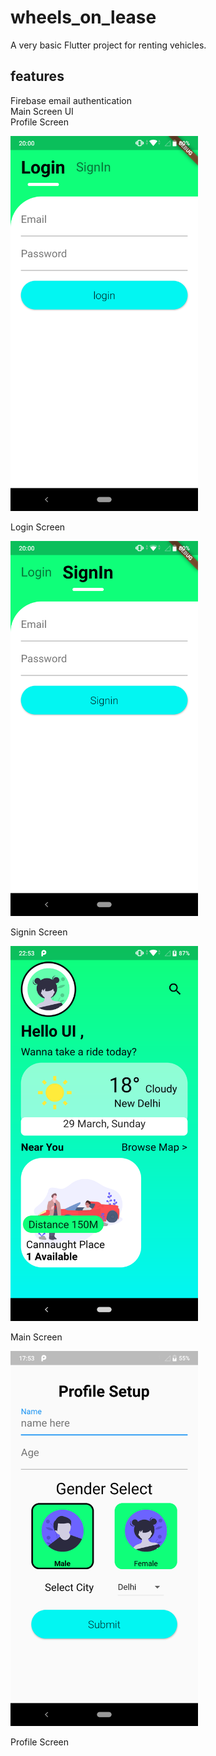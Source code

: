 # wheels_on_lease

A very basic Flutter project for renting vehicles. 

## features

Firebase email authentication<br/>
Main Screen UI<br/>
Profile Screen<br/>


<div class="img-with-text">
    <img src="img_README/login.png"   width="300" />
    <p>Login Screen</p>
<div class="img-with-text">
    <img src="img_README/signin.png"   width="300" />
    <p>Signin Screen</p>

<div class="img-with-text">
    <img src="img_README/main_screen.png"   width="300" />
    <p>Main Screen</p>
<div class="img-with-text">
    <img src="img_README/profile.png"   width="300" />
    <p>Profile Screen</p>
